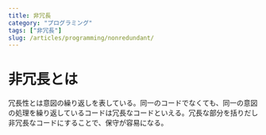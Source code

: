 ```yaml
---
title: 非冗長
category: "プログラミング"
tags: ["非冗長"]
slug: /articles/programming/nonredundant/
---
```



# 非冗長とは
冗長性とは意図の繰り返しを表している。同一のコードでなくても、同一の意図の処理を繰り返しているコードは冗長なコードといえる。冗長な部分を括りだし非冗長なコードにすることで、保守が容易になる。